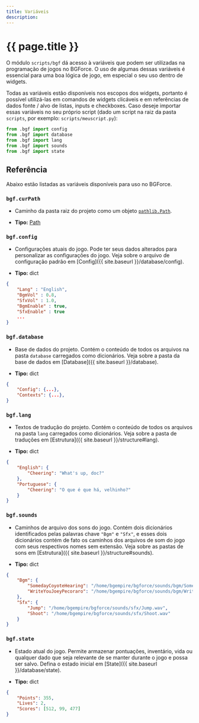 ```yaml
---
title: Variáveis
description:
---
```


# {{ page.title }}

O módulo `scripts/bgf` dá acesso à variáveis que podem ser utilizadas na programação de jogos no BGForce.
O uso de algumas dessas variáveis é essencial para uma boa lógica de jogo, em especial o seu uso dentro de widgets.

Todas as variáveis estão disponíveis nos escopos dos widgets, portanto é possível utilizá-las em comandos de
widgets clicáveis e em referências de dados fonte / alvo de listas, inputs e checkboxes. Caso deseje importar
essas variáveis no seu próprio script (dado um script na raiz da pasta `scripts`, por exemplo: `scripts/meuscript.py`):

```python
from .bgf import config
from .bgf import database
from .bgf import lang
from .bgf import sounds
from .bgf import state
```

## Referência
Abaixo estão listadas as variáveis disponíveis para uso no BGForce.

### `bgf.curPath`
- Caminho da pasta raiz do projeto como um objeto
[`pathlib.Path`][1].

- **Tipo:** [Path][1]

### `bgf.config`
- Configurações atuais do jogo. Pode ter seus dados alterados para personalizar
as configurações do jogo.
Veja sobre o arquivo de configuração padrão em [Config]({{ site.baseurl }}/database/config).

- **Tipo:** dict

```json
{
    "Lang" : "English",
    "BgmVol" : 0.8,
    "SfxVol" : 1.0,
    "BgmEnable" : true,
    "SfxEnable" : true
    ...
}
```

### `bgf.database`
- Base de dados do projeto. Contém o conteúdo de todos os arquivos na pasta
`database` carregados como dicionários.
Veja sobre a pasta da base de dados em [Database]({{ site.baseurl }}/database).

- **Tipo:** dict

```json
{
    "Config": {...},
    "Contexts": {...},
}
```

### `bgf.lang`
- Textos de tradução do projeto. Contém o conteúdo de todos os arquivos na pasta
`lang` carregados como dicionários.
Veja sobre a pasta de traduções em [Estrutura]({{ site.baseurl }}/structure#lang).

- **Tipo:** dict

```json
{
    "English": {
        "Cheering": "What's up, doc?"
    },
    "Portuguese": {
        "Cheering": "O que é que há, velhinho?"
    }
}
```

### `bgf.sounds`
- Caminhos de arquivo dos sons do jogo. Contém dois dicionários identificados
pelas palavras chave `"Bgm"` e `"Sfx"`, e esses dois dicionários contém de fato
os caminhos dos arquivos de som do jogo com seus respectivos nomes sem extensão.
Veja sobre as pastas de sons em [Estrutura]({{ site.baseurl }}/structure#sounds).

- **Tipo:** dict

```json
{
    "Bgm": {
        "SomedayCoyoteHearing": "/home/bgempire/bgforce/sounds/bgm/SomedayCoyoteHearing.ogg",
        "WriteYouJoeyPecoraro": "/home/bgempire/bgforce/sounds/bgm/WriteYouJoeyPecoraro.ogg"
    },
    "Sfx": {
        "Jump": "/home/bgempire/bgforce/sounds/sfx/Jump.wav",
        "Shoot": "/home/bgempire/bgforce/sounds/sfx/Shoot.wav"
    }
}
```

### `bgf.state`
- Estado atual do jogo. Permite armazenar pontuações, inventário, vida ou qualquer
dado que seja relevante de se manter durante o jogo e possa ser salvo. Defina o
estado inicial em [State]({{ site.baseurl }}/database/state).

- **Tipo:** dict

```json
{
    "Points": 355,
    "Lives": 2,
    "Scores": [512, 99, 477]
}
```

[1]: https://docs.python.org/3/library/pathlib.html#pathlib.Path
